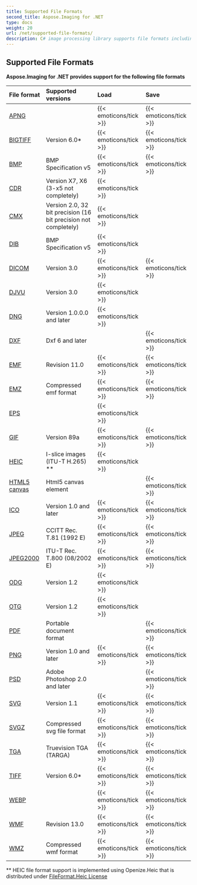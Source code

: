 ```yaml
---
title: Supported File Formats
second_title: Aspose.Imaging for .NET
type: docs
weight: 20
url: /net/supported-file-formats/
description: C# image processing library supports file formats including BMP, GIF, DICOM, DJVU, DNG, EMF, JPEG, ODG, PNG, PSD, TIFF, PDF, EPS, SVG and others.
---
```


## **Supported File Formats**
**Aspose.Imaging for .NET provides support for the following file formats**

|**File format**|**Supported versions**|**Load**|**Save**|
| :- | :- | :- | :- |
|[APNG](https://docs.fileformat.com/image/apng/)| |{{< emoticons/tick >}}|{{< emoticons/tick >}}|
|[BIGTIFF](https://www.awaresystems.be/imaging/tiff/bigtiff.html)|Version 6.0*|{{< emoticons/tick >}}|{{< emoticons/tick >}}|
|[BMP](https://docs.fileformat.com/image/bmp/)|BMP Specification v5|{{< emoticons/tick >}}|{{< emoticons/tick >}}|
|[CDR](https://docs.fileformat.com/image/cdr/)|Version X7, X6 (3-x5 not completely)|{{< emoticons/tick >}}| |
|[CMX](https://docs.fileformat.com/image/cmx/)|Version 2.0, 32 bit precision (16 bit precision not completely)|{{< emoticons/tick >}}| |
|[DIB](https://docs.fileformat.com/image/dib/)|BMP Specification v5|{{< emoticons/tick >}}| |
|[DICOM](https://docs.fileformat.com/image/dicom/)|Version 3.0|{{< emoticons/tick >}}|{{< emoticons/tick >}}|
|[DJVU](https://docs.fileformat.com/image/djvu/)|Version 3.0|{{< emoticons/tick >}}| |
|[DNG](https://docs.fileformat.com/image/dng/)|Version 1.0.0.0 and later|{{< emoticons/tick >}}| |
|[DXF](https://docs.fileformat.com/cad/dxf/)|Dxf 6 and later| |{{< emoticons/tick >}}|
|[EMF](https://docs.fileformat.com/image/emf/)|Revision 11.0|{{< emoticons/tick >}}|{{< emoticons/tick >}}|
|[EMZ](https://docs.fileformat.com/image/emz/)|Compressed emf format|{{< emoticons/tick >}}|{{< emoticons/tick >}}|
|[EPS](https://docs.fileformat.com/page-description-language/eps/)| |{{< emoticons/tick >}}| |
|[GIF](https://docs.fileformat.com/image/gif/)|Version 89a|{{< emoticons/tick >}}|{{< emoticons/tick >}}|
|[HEIC](https://www.nuget.org/packages/Aspose.Imaging.HEIC.Adapter)|I-slice images (ITU-T H.265) **|{{< emoticons/tick >}}| |
|[HTML5 canvas](https://docs.fileformat.com/web/html/)|Html5 canvas element| |{{< emoticons/tick >}}|
|[ICO](https://docs.fileformat.com/image/ico/)|Version 1.0 and later|{{< emoticons/tick >}}|{{< emoticons/tick >}}|
|[JPEG](https://docs.fileformat.com/image/jpeg/)|CCITT Rec. T.81 (1992 E)|{{< emoticons/tick >}}|{{< emoticons/tick >}}|
|[JPEG2000](https://docs.fileformat.com/image/jp2/)|ITU-T Rec. T.800 (08/2002 E)|{{< emoticons/tick >}}|{{< emoticons/tick >}}|
|[ODG](https://docs.fileformat.com/image/odg/)|Version 1.2|{{< emoticons/tick >}}| |
|[OTG](https://docs.fileformat.com/image/otg/)|Version 1.2|{{< emoticons/tick >}}| |
|[PDF](https://docs.fileformat.com/pdf/)|Portable document format| |{{< emoticons/tick >}}|
|[PNG](https://docs.fileformat.com/image/png/)|Version 1.0 and later|{{< emoticons/tick >}}|{{< emoticons/tick >}}|
|[PSD](https://docs.fileformat.com/image/psd/)|Adobe Photoshop 2.0 and later| |{{< emoticons/tick >}}|
|[SVG](https://docs.fileformat.com/page-description-language/svg/)|Version 1.1|{{< emoticons/tick >}}|{{< emoticons/tick >}}|
|[SVGZ](https://docs.fileformat.com/image/svgz/)|Compressed svg file format|{{< emoticons/tick >}}|{{< emoticons/tick >}}|
|[TGA](https://docs.fileformat.com/image/tga/)|Truevision TGA (TARGA)|{{< emoticons/tick >}}|{{< emoticons/tick >}}|
|[TIFF](https://docs.fileformat.com/image/tiff/)|Version 6.0*|{{< emoticons/tick >}}|{{< emoticons/tick >}}|
|[WEBP](https://docs.fileformat.com/image/webp/)| |{{< emoticons/tick >}}|{{< emoticons/tick >}}|
|[WMF](https://docs.fileformat.com/image/wmf/)|Revision 13.0|{{< emoticons/tick >}}|{{< emoticons/tick >}}|
|[WMZ](https://docs.fileformat.com/image/wmz/)|Compressed wmf format|{{< emoticons/tick >}}|{{< emoticons/tick >}}|

** HEIC file format support is implemented using Openize.Heic that is distributed under [FileFormat.Heic License](https://raw.githubusercontent.com/fileformat-heic/FileFormat.HEIC-for-.NET/main/LICENSE)